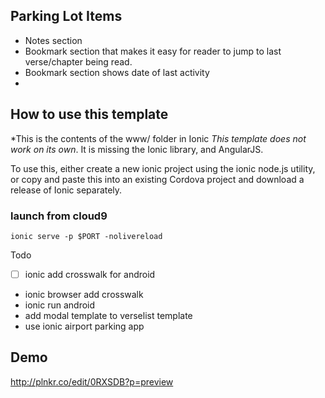 ## Parking Lot Items

 * Notes section
 * Bookmark section that makes it easy for reader to jump to last verse/chapter being read.  
 * Bookmark section shows date of last activity
 *
## How to use this template
*This is the contents of the www/ folder in Ionic
*This template does not work on its own*. It is missing the Ionic library, and AngularJS.

To use this, either create a new ionic project using the ionic node.js utility, or copy and paste this into an existing Cordova project and download a release of Ionic separately.

### launch from cloud9
`ionic serve -p $PORT -nolivereload`

Todo

-[ ] ionic add crosswalk for android
* ionic browser add crosswalk
* ionic run android
* add modal template to verselist template
* use ionic airport parking app


## Demo
http://plnkr.co/edit/0RXSDB?p=preview